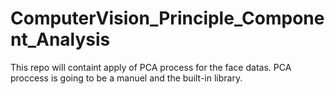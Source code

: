 # ComputerVision_Principle_Component_Analysis
This repo will containt apply of PCA process for the face datas. PCA proccess is going to be a manuel and the built-in library. 

